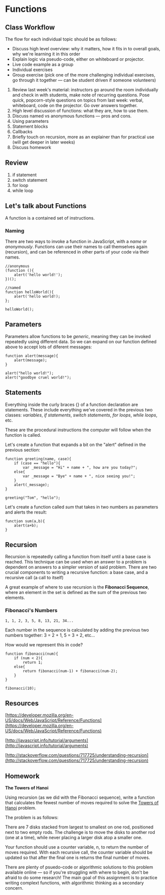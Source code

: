 # Functions

## Class Workflow

The flow for each individual topic should be as follows:
- Discuss high level overview: why it matters, how it fits in to overall goals, why we're learning it in this order
- Explain logic via pseudo-code, either on whiteboard or projector.
- Live code example as a group
- Individual exercises
- Group exercise (pick one of the more challenging individual exercises, go through it together — can be student driven if someone volunteers)

1. Review last week's material: instructors go around the room individually and check in with students, make note of recurring questions. Pose quick, popcorn-style questions on topics from last week: verbal, whiteboard, code on the projector. Go over answers together.
2. High level discussion of functions: what they are, how to use them.
3. Discuss named vs anonymous functions — pros and cons.
4. Using parameters
5. Statement blocks
6. Callbacks
7. Briefly touch on recursion, more as an explainer than for practical use (will get deeper in later weeks)
8. Discuss homework


## Review

1. if statement
2. switch statement
3. for loop
4. while loop


## Let's talk about Functions

A function is a contained set of instructions.

### Naming

There are two ways to invoke a function in JavaScript, with a _name_ or _anonymously_. Functions can use their names to call themselves again (recursion), and can be referenced in other parts of your code via their names.

	//anonymous
	(function (){
    	alert('hello world!');
    })();
    
    //named
    function helloWorld(){
    	alert('hello world!);
    };
    
    helloWorld();

## Parameters

Parameters allow functions to be _generic_, meaning they can be invoked repeatedly using different data. So we can expand on our function defined above to accept lots of diferent messages:

	function alert(message){
    	alert(message);
    }
    
    alert("hello world!");
    alert("goodbye cruel world!");

## Statements

Everything inside the curly braces {} of a function declaration are statements. These include everything we've covered in the previous two classes: _variables_, _if statements_, _switch statements_, _for loops_, _while loops_, etc.

These are the procedural instructions the computer will follow when the function is called.

Let's create a function that expands a bit on the "alert" defined in the previous section:

	function greeting(name, case){
    	if (case == "hello"){
        	var _message = "Hi" + name + ", how are you today?";
        else{
        	var _message = "Bye" + name + ", nice seeing you!";
        }
        alert(_message);
    }
    
    greeting("Tom", "hello");
    
Let's create a function called _sum_ that takes in two numbers as parameters and alerts the result:

	function sum(a,b){
    	alert(a+b);
   	}


## Recursion

Recursion is repeatedly calling a function from itself until a base case is reached. This technique can be used when an answer to a problem is dependent on answers to a simpler version of said problem. There are two crucial components to writing a recursive function: a base case, and a recursive call (a call to itself)

A great example of where to use recursion is the **Fibonacci Sequence**, where an element in the set is defined as the sum of the previous two elements.

### Fibonacci's Numbers

	1, 1, 2, 3, 5, 8, 13, 21, 34...
    
Each number in the sequence is calculated by adding the previous two numbers together: 3 = 2 + 1, 5 = 3 + 2, etc...

How would we represent this in code?
    
	function fibonacci(num){
    	if (num < 2){
        	return 1;
        else{
        	return fibonacci(num-1) + fibonacci(num-2);
        }
    }
    
    fibonacci(10);

## Resources

[https://developer.mozilla.org/en-US/docs/Web/JavaScript/Reference/Functions](https://developer.mozilla.org/en-US/docs/Web/JavaScript/Reference/Functions)

[http://javascript.info/tutorial/arguments](http://javascript.info/tutorial/arguments)

[http://stackoverflow.com/questions/717725/understanding-recursion](http://stackoverflow.com/questions/717725/understanding-recursion)

## Homework

**The Towers of Hanoi**

Using recursion (as we did with the Fibonacci sequence), write a function that calculates the fewest number of moves required to solve the [Towers of Hanoi](https://en.wikipedia.org/wiki/Tower_of_Hanoi) problem.

The problem is as follows:

There are 7 disks stacked from largest to smallest on one rod, positioned next to two empty rods. The challenge is to move the disks to another rod (one at a time), while never placing a larger disk atop a smaller one.

Your function should use a counter variable, n, to return the number of moves required. With each recursive call, the counter variable should be updated so that after the final one is returns the final number of moves.

There are plenty of psuedo-code or algorithmic solutions to this problem available online — so if you're struggling with where to begin, don't be afraid to do some research! The main goal of this assignment is to practice writing complext functions, with algorithmic thinking as a secondary concern.
